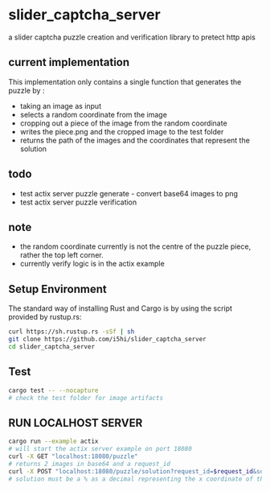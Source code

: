 # slider_captcha_server

a slider captcha puzzle creation and verification library to pretect http apis

## current implementation

This implementation only contains a single function that generates the puzzle by :

- taking an image as input
- selects a random coordinate from the image
- cropping out a piece of the image from the random coordinate
- writes the piece.png and the cropped image to the test folder
- returns the path of the images and the coordinates that represent the solution

## todo

- test actix server puzzle generate - convert base64 images to png
- test actix server puzzle verification

## note

- the random coordinate currently is not the centre of the puzzle piece, rather the top left corner.
- currently verify logic is in the actix example

## Setup Environment

The standard way of installing Rust and Cargo is by using the script provided by rustup.rs:

```bash
curl https://sh.rustup.rs -sSf | sh
git clone https://github.com/i5hi/slider_captcha_server
cd slider_captcha_server
```

## Test

```bash
cargo test -- --nocapture
# check the test folder for image artifacts
```

## RUN LOCALHOST SERVER

```bash
cargo run --example actix
# will start the actix server example on port 18080
curl -X GET "localhost:18080/puzzle"
# returns 2 images in base64 and a request_id
curl -X POST "localhost:18080/puzzle/solution?request_id=$request_id&solution=$solution"
# solution must be a % as a decimal representing the x coordinate of the solution.
```
